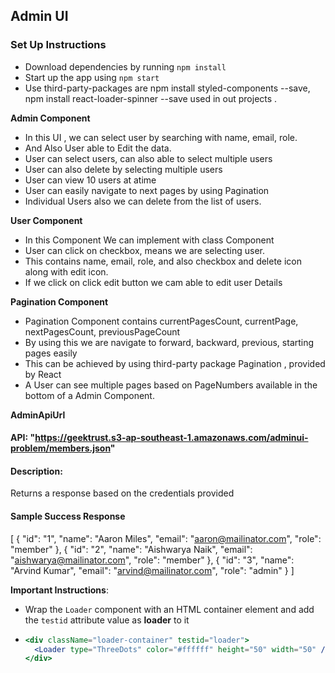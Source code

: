 ## Admin UI

### Set Up Instructions

- Download dependencies by running `npm install`
- Start up the app using `npm start`
- Use third-party-packages are npm install styled-components --save, npm install react-loader-spinner --save used in out projects .
</details>

**Admin Component**

- In this UI , we can select user by searching with name, email, role.
- And Also User able to Edit the data.
- User can select users, can also able to select multiple users
- User can also delete by selecting multiple users
- User can view 10 users at atime
- User can easily navigate to next pages by using Pagination
- Individual Users also we can delete from the list of users.

**User Component**

- In this Component We can implement with class Component
- User can click on checkbox, means we are selecting user.
- This contains name, email, role, and also checkbox and delete icon along with edit icon.
- If we click on click edit button we cam able to edit user Details

**Pagination Component**

- Pagination Component contains currentPagesCount, currentPage, nextPagesCount, previousPageCount
- By using this we are navigate to forward, backward, previous, starting pages easily
- This can be achieved by using third-party package Pagination , provided by React
- A User can see multiple pages based on PageNumbers available in the bottom of a Admin Component.

**AdminApiUrl**

#### API: "https://geektrust.s3-ap-southeast-1.amazonaws.com/adminui-problem/members.json"

#### Description:

Returns a response based on the credentials provided

#### Sample Success Response

[ { "id": "1", "name": "Aaron Miles", "email": "aaron@mailinator.com", "role": "member" }, { "id": "2", "name": "Aishwarya Naik", "email": "aishwarya@mailinator.com", "role": "member" }, { "id": "3", "name": "Arvind Kumar", "email": "arvind@mailinator.com", "role": "admin" } ]

**Important Instructions**:

- Wrap the `Loader` component with an HTML container element and add the `testid` attribute value as **loader** to it
- ```jsx
  <div className="loader-container" testid="loader">
    <Loader type="ThreeDots" color="#ffffff" height="50" width="50" />
  </div>
  ```
